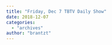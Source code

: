 ```yaml
---
title: "Friday, Dec 7 TBTV Daily Show"
date: 2018-12-07
categories: 
  - "archives"
author: "brantzt"
---
```



